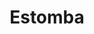 ---
order: 15
thumbnail: /images/architects-and-developers/portfolio/estomba/thumbnail.jpg
title: Estomba
credit: BAS + LABA
slides:
  - image: /images/architects-and-developers/portfolio/estomba/slide-1.jpg
    proportion: video
  - image: /images/architects-and-developers/portfolio/estomba/slide-2.jpg
    proportion: video
  - image: /images/architects-and-developers/portfolio/estomba/slide-3.jpg
    proportion: vertical
  - image: /images/architects-and-developers/portfolio/estomba/slide-4.jpg
    proportion: vertical
  - image: /images/architects-and-developers/portfolio/estomba/slide-5.jpg
    proportion: vertical
---